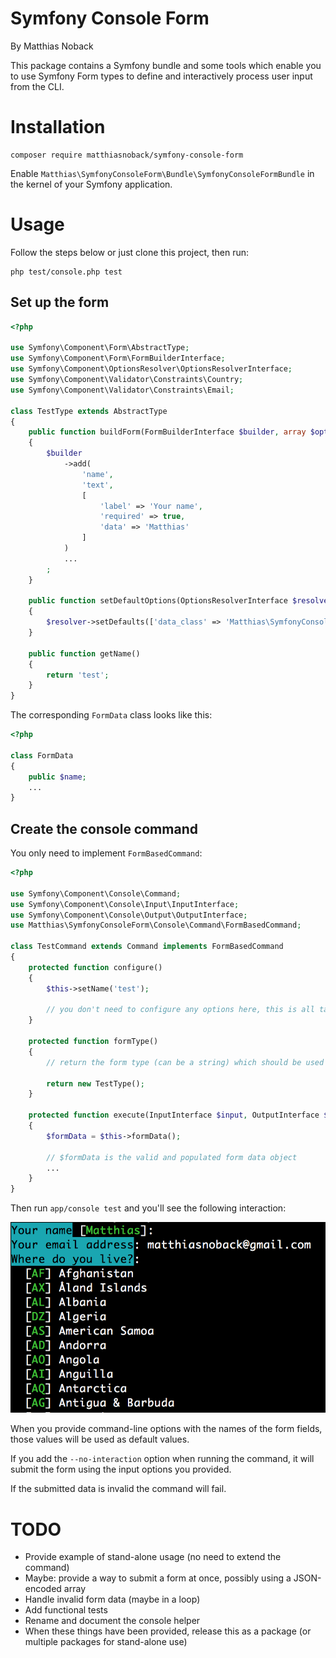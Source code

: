 # Symfony Console Form

By Matthias Noback

This package contains a Symfony bundle and some tools which enable you to use Symfony Form types to define and
interactively process user input from the CLI.

# Installation

    composer require matthiasnoback/symfony-console-form

Enable `Matthias\SymfonyConsoleForm\Bundle\SymfonyConsoleFormBundle` in the kernel of your Symfony application.

# Usage

Follow the steps below or just clone this project, then run:

    php test/console.php test

## Set up the form

```php
<?php

use Symfony\Component\Form\AbstractType;
use Symfony\Component\Form\FormBuilderInterface;
use Symfony\Component\OptionsResolver\OptionsResolverInterface;
use Symfony\Component\Validator\Constraints\Country;
use Symfony\Component\Validator\Constraints\Email;

class TestType extends AbstractType
{
    public function buildForm(FormBuilderInterface $builder, array $options)
    {
        $builder
            ->add(
                'name',
                'text',
                [
                    'label' => 'Your name',
                    'required' => true,
                    'data' => 'Matthias'
                ]
            )
            ...
        ;
    }

    public function setDefaultOptions(OptionsResolverInterface $resolver)
    {
        $resolver->setDefaults(['data_class' => 'Matthias\SymfonyConsoleForm\Tests\FormData']);
    }

    public function getName()
    {
        return 'test';
    }
}
```

The corresponding `FormData` class looks like this:

```php
<?php

class FormData
{
    public $name;
    ...
}
```

## Create the console command

You only need to implement `FormBasedCommand`:

```php
<?php

use Symfony\Component\Console\Command;
use Symfony\Component\Console\Input\InputInterface;
use Symfony\Component\Console\Output\OutputInterface;
use Matthias\SymfonyConsoleForm\Console\Command\FormBasedCommand;

class TestCommand extends Command implements FormBasedCommand
{
    protected function configure()
    {
        $this->setName('test');

        // you don't need to configure any options here, this is all taken care of
    }

    protected function formType()
    {
        // return the form type (can be a string) which should be used for interaction with the user

        return new TestType();
    }

    protected function execute(InputInterface $input, OutputInterface $output)
    {
        $formData = $this->formData();

        // $formData is the valid and populated form data object
        ...
    }
}
```

Then run `app/console test` and you'll see the following interaction:

![](doc/interaction.png)

When you provide command-line options with the names of the form fields, those values will be used as default values.

If you add the `--no-interaction` option when running the command, it will submit the form using the input options you provided.

If the submitted data is invalid the command will fail.

# TODO

- Provide example of stand-alone usage (no need to extend the command)
- Maybe: provide a way to submit a form at once, possibly using a JSON-encoded array
- Handle invalid form data (maybe in a loop)
- Add functional tests
- Rename and document the console helper
- When these things have been provided, release this as a package (or multiple packages for stand-alone use)
